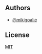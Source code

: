 
## Authors

- [@mikigoalie](https://www.github.com/mikigoalie)


## License

[MIT](https://choosealicense.com/licenses/mit/)
